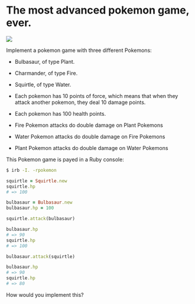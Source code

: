 # The most advanced pokemon game, ever.

![](http://www.mmogames.com/wp-content/uploads/2014/06/Pokemon-starter-trio.png)

Implement a pokemon game with three different Pokemons:

- Bulbasaur, of type Plant.
- Charmander, of type Fire.
- Squirtle, of type Water.


- Each pokemon has 10 points of force, which means that when they attack another pokemon, they deal 10 damage points.
- Each pokemon has 100 health points.


- Fire Pokemon attacks do double damage on Plant Pokemons
- Water Pokemon attacks do double damage on Fire Pokemons
- Plant Pokemon attacks do double damage on Water Pokemons

This Pokemon game is payed in a Ruby console:

```bash
$ irb -I. -rpokemon
```

```rb
squirtle = Squirtle.new
squirtle.hp
# => 100

bulbasaur = Bulbasaur.new
bulbasaur.hp = 100

squirtle.attack(bulbasaur)

bulbasaur.hp
# => 90
squirtle.hp
# => 100

bulbasaur.attack(squirtle)

bulbasaur.hp
# => 90
squirtle.hp
# => 80
```

How would you implement this?

